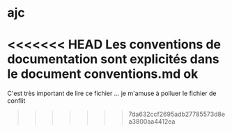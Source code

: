 # ajc
<<<<<<< HEAD
Les conventions de documentation sont explicités dans le document conventions.md
ok
=======
C'est très important de lire ce fichier ...
je m'amuse à polluer le fichier de conflit
>>>>>>> 7da632ccf2695adb27785573d8ea3800aa4412ea
